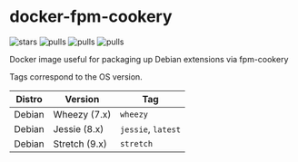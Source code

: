 # docker-fpm-cookery

![stars](https://img.shields.io/docker/stars/dpirotte/fpm-cookery.svg)
![pulls](https://img.shields.io/docker/pulls/dpirotte/fpm-cookery.svg)
![pulls](https://img.shields.io/docker/automated/dpirotte/fpm-cookery.svg)
![pulls](https://img.shields.io/docker/build/dpirotte/fpm-cookery.svg)


Docker image useful for packaging up Debian extensions via fpm-cookery

Tags correspond to the OS version.

|Distro|Version|Tag|
|------|-------|---|
|Debian|Wheezy (7.x)|`wheezy`|
|Debian|Jessie (8.x)|`jessie`, `latest`|
|Debian|Stretch (9.x)|`stretch`|
